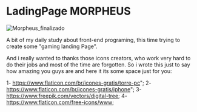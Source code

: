# LadingPage MORPHEUS
![Morpheus_finalizado](https://user-images.githubusercontent.com/92269138/170410851-18573ec4-1cfc-4e8d-bb36-ba3254ae089f.jpg)



A bit of my daily study about front-end programing, this time trying to create some "gaming landing Page".

And i really wanted to thanks those icons creators, who work very hard to do their jobs and most of the time are forgotten. So i wrote this just to say how amazing you guys are and here it its some space just for you:

1- https://www.flaticon.com/br/icones-gratis/torre-pc";
2- https://www.flaticon.com/br/icones-gratis/iphone";
3- https://www.freepik.com/vectors/digital-tree;
4- https://www.flaticon.com/free-icons/www;
